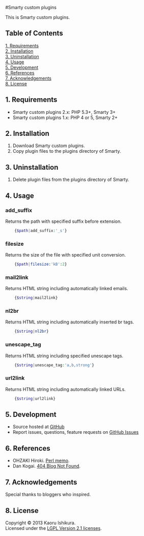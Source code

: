 #Smarty custom plugins

This is Smarty custom plugins.

## Table of Contents
[1. Requirements](#1-requirements)  
[2. Installation](#2-installation)  
[3. Uninstallation](#3-uninstallation)  
[4. Usage](#4-usage)  
[5. Development](#5-development)  
[6. References](#6-references)  
[7. Acknowledgements](#7-acknowledgements)  
[8. License](#8-license)

## 1. Requirements
* Smarty custom plugins 2.x: PHP 5.3+, Smarty 3+
* Smarty custom plugins 1.x: PHP 4 or 5, Smarty 2+

## 2. Installation
1. Download Smarty custom plugins.
2. Copy plugin files to the plugins directory of Smarty.

## 3. Uninstallation
1. Delete plugin files from the plugins directory of Smarty.

## 4. Usage
### add_suffix
Returns the path with specified suffix before extension.  
```php
    {$path|add_suffix:'_s'}
```

### filesize
Returns the size of the file with specified unit conversion.  
```php
    {$path|filesize:'kB':2}
```

### mail2link
Returns HTML string including automatically linked emails.  
```php
    {$string|mail2link}
```

### nl2br
Returns HTML string including automatically inserted br tags.  
```php
    {$string|nl2br}
```

### unescape_tag
Returns HTML string including specified unescape tags.  
```php
    {$string|unescape_tag:'a,b,strong'}
```

### url2link
Returns HTML string including automatically linked URLs.  
```php
    {$string|url2link}
```

## 5. Development
* Source hosted at [GitHub](https://github.com/kaorinstar/smarty-custom-plugins)
* Report issues, questions, feature requests on [GitHub Issues](https://github.com/kaorinstar/smarty-custom-plugins/issues)

## 6. References
* OHZAKI Hiroki. [Perl memo](http://www.din.or.jp/~ohzaki/perl.htm).
* Dan Kogai. [404 Blog Not Found](http://blog.livedoor.jp/dankogai/archives/51190099.html).

## 7. Acknowledgements
Special thanks to bloggers who inspired.

## 8. License
Copyright &copy; 2013 Kaoru Ishikura.  
Licensed under the [LGPL Version 2.1 licenses](http://www.gnu.org/licenses/old-licenses/lgpl-2.1.html).
